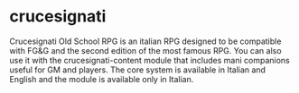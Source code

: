 # crucesignati
Crucesignati Old School RPG is an italian RPG designed to be compatible with FG&G and the second edition of the most famous RPG. You can also use it with the crucesignati-content module that includes mani companions useful for GM and players. The core system is available in Italian and English and the module is available only in Italian.
